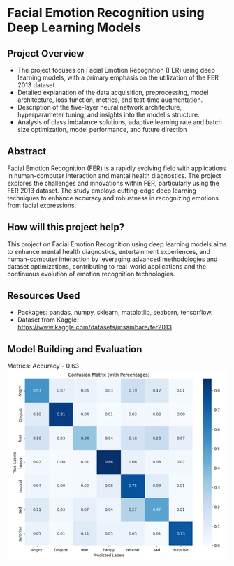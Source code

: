# Facial Emotion Recognition using Deep Learning Models

## Project Overview

- The project focuses on Facial Emotion Recognition (FER) using deep learning models, with a primary emphasis on the utilization of the FER 2013 dataset.
- Detailed explanation of the data acquisition, preprocessing, model architecture, loss function, metrics, and test-time augmentation.
- Description of the five-layer neural network architecture, hyperparameter tuning, and insights into the model's structure.
- Analysis of class imbalance solutions, adaptive learning rate and batch size optimization, model performance, and future direction

## Abstract

Facial Emotion Recognition (FER) is a rapidly evolving field with applications in human-computer interaction and mental health diagnostics. The project explores the challenges and innovations within FER, particularly using the FER 2013 dataset. The study employs cutting-edge deep learning techniques to enhance accuracy and robustness in recognizing emotions from facial expressions.

## How will this project help?
This project on Facial Emotion Recognition using deep learning models aims to enhance mental health diagnostics, entertainment experiences, and human-computer interaction by leveraging advanced methodologies and dataset optimizations, contributing to real-world applications and the continuous evolution of emotion recognition technologies.

## Resources Used
- Packages: pandas, numpy, sklearn, matplotlib, seaborn, tensorflow.
- Dataset from Kaggle: https://www.kaggle.com/datasets/msambare/fer2013

## Model Building and Evaluation
Metrics: Accuracy - 0.63
![Confusion matrix](Confusion_Matrix_FER.jpg)
